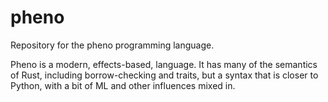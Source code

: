 # pheno
Repository for the pheno programming language.

Pheno is a modern, effects-based, language.
It has many of the semantics of Rust, including borrow-checking and traits, but a syntax that is closer to Python, with a bit of ML and other influences mixed in.

